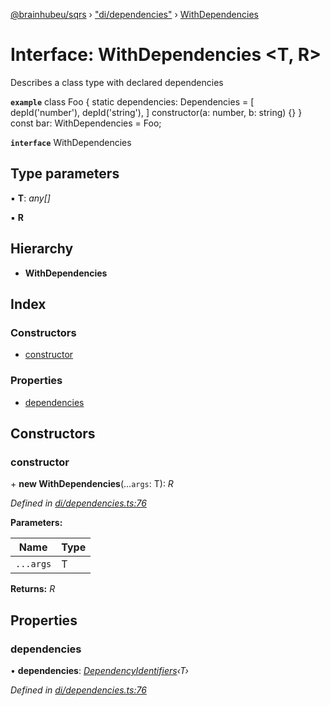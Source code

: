[@brainhubeu/sqrs](../README.md) › ["di/dependencies"](../modules/_di_dependencies_.md) › [WithDependencies](_di_dependencies_.withdependencies.md)

# Interface: WithDependencies <**T, R**>

Describes a class type with declared dependencies

**`example`** 
class Foo {
  static dependencies: Dependencies<typeof Foo> = [
    depId<number>('number'),
    depId<string>('string'),
  ]
  constructor(a: number, b: string) {}
}
const bar: WithDependencies = Foo;

**`interface`** WithDependencies

## Type parameters

▪ **T**: *any[]*

▪ **R**

## Hierarchy

* **WithDependencies**

## Index

### Constructors

* [constructor](_di_dependencies_.withdependencies.md#constructor)

### Properties

* [dependencies](_di_dependencies_.withdependencies.md#dependencies)

## Constructors

###  constructor

\+ **new WithDependencies**(...`args`: T): *R*

*Defined in [di/dependencies.ts:76](https://github.com/brainhubeu/sqrs/blob/master/packages/sqrs/src/di/dependencies.ts#L76)*

**Parameters:**

Name | Type |
------ | ------ |
`...args` | T |

**Returns:** *R*

## Properties

###  dependencies

• **dependencies**: *[DependencyIdentifiers](../modules/_di_dependencies_.md#dependencyidentifiers)‹T›*

*Defined in [di/dependencies.ts:76](https://github.com/brainhubeu/sqrs/blob/master/packages/sqrs/src/di/dependencies.ts#L76)*
